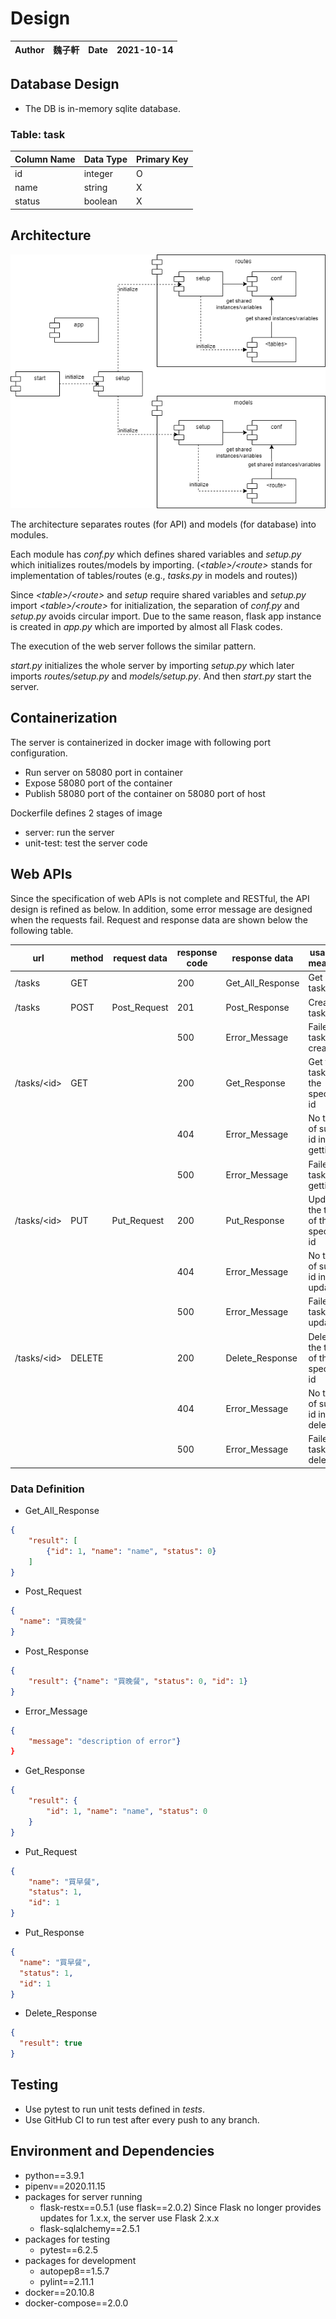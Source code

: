 # Design
|Author|魏子軒|Date|2021-10-14|
|-|-|-|-|

## Database Design

- The DB is in-memory sqlite database.

### **Table: task**

|Column Name|Data Type|Primary Key|
|-|-|-|
|id|integer|O|
|name|string|X|
|status|boolean|X|

## Architecture

<img src='architecture.drawio.png'>

The architecture separates routes (for API) and models (for database) into modules.

Each module has *conf.py* which defines shared variables and *setup.py* which initializes routes/models by importing.
(*\<table\>/\<route\>* stands for implementation of tables/routes (e.g., *tasks.py* in models and routes))

Since *\<table\>/\<route\>* and *setup* require shared variables and *setup.py* import *\<table\>/\<route\>* for initialization, the separation of *conf.py* and *setup.py* avoids circular import.
Due to the same reason, flask app instance is created in *app.py* which are imported by almost all Flask codes.

The execution of the web server follows the similar pattern.

*start.py* initializes the whole server by importing *setup.py* which later imports *routes/setup.py* and *models/setup.py*. And then *start.py* start the server.

## Containerization

The server is containerized in docker image with following port configuration.
- Run server on 58080 port in container
- Expose 58080 port of the container
- Publish 58080 port of the container on 58080 port of host

Dockerfile defines 2 stages of image
- server: run the server
- unit-test: test the server code

## Web APIs

Since the specification of web APIs is not complete and RESTful, the API design is refined as below.
In addition, some error message are designed when the requests fail.
Request and response data are shown below the following table.

|url|method|request data|response code|response data|usage & meaning|
|-|-|-|-|-|-|
|/tasks|GET||200|Get_All_Response|Get all tasks|
|/tasks|POST|Post_Request|201|Post_Response|Create a task|
||||500|Error_Message|Failed in task creation|
|/tasks/\<id\>|GET||200|Get_Response|Get the task of the specific id|
||||404|Error_Message|No task of such id in task getting|
||||500|Error_Message|Failed in task getting|
|/tasks/\<id\>|PUT|Put_Request|200|Put_Response|Update the task of the specific id|
||||404|Error_Message|No task of such id in task update|
||||500|Error_Message|Failed in task update|
|/tasks/\<id\>|DELETE||200|Delete_Response|Delete the task of the specific id|
||||404|Error_Message|No task of such id in task deletion|
||||500|Error_Message|Failed in task deletion|

### Data Definition

- Get_All_Response
```json
{
    "result": [
        {"id": 1, "name": "name", "status": 0}
    ]
}
```
- Post_Request
```json
{
  "name": "買晚餐"
}
```
- Post_Response
```json
{
    "result": {"name": "買晚餐", "status": 0, "id": 1}
}
```
- Error_Message
```json
{
    "message": "description of error"}
}
```
- Get_Response
```json
{
    "result": {
        "id": 1, "name": "name", "status": 0
    }
}
```
- Put_Request
```json
{
    "name": "買早餐",
    "status": 1,
    "id": 1
}
```
- Put_Response

```json
{
  "name": "買早餐",
  "status": 1,
  "id": 1
}
```
- Delete_Response
```json
{
  "result": true
}
```

## Testing

- Use pytest to run unit tests defined in *tests*.
- Use GitHub CI to run test after every push to any branch.

## Environment and Dependencies

- python==3.9.1
- pipenv==2020.11.15
- packages for server running
    - flask-restx==0.5.1 (use flask==2.0.2)
        Since Flask no longer provides updates for 1.x.x, the server use Flask 2.x.x
    - flask-sqlalchemy==2.5.1
- packages for testing
    - pytest==6.2.5
- packages for development
    - autopep8==1.5.7
    - pylint==2.11.1
- docker==20.10.8
- docker-compose==2.0.0